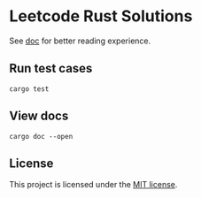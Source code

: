 # Leetcode Rust Solutions

See [doc](https://belltoy.github.io/leetcode-rs) for better reading experience.

## Run test cases
```shell
cargo test
```

## View docs

```shell
cargo doc --open
```

## License

This project is licensed under the [MIT license](LICENSE).
